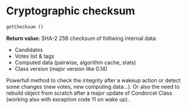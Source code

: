 # Cryptographic checksum
```php
getChecksum ()
```
**Return value:** SHA-2 256 checksum of folliwing internal data:
* Candidates
* Votes list & tags
* Computed data (pairwise, algorithm cache, stats)
* Class version (major version like 0.14)

Powerfull method to check the integrity after a wakeup action or detect some changes (new votes, new computing data...). Or also the need to rebuild object from scratch after a major update of Condorcet Class (working also with exception code 11 on wake up).    